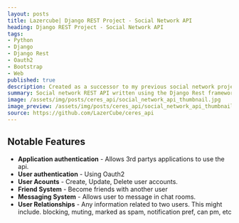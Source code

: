 ```yaml
---
layout: posts
title: Lazercube| Django REST Project - Social Network API
heading: Django REST Project - Social Network API 
tags:
- Python
- Django
- Django Rest
- Oauth2
- Bootstrap
- Web
published: true
description: Created as a successor to my previous social network project with the aim of learning more about Rest API’s and their various authentication techniques. It was also used to help develop my skills on the front-end by creating a twin project, using originally angular2 and later vue.js, to utilize it.
summary: Social network REST API written using the Django Rest framework.
image: /assets/img/posts/ceres_api/social_network_api_thumbnail.jpg
image_preview: /assets/img/posts/ceres_api/social_network_api_thumbnail_preview.jpg
source: https://github.com/LazerCube/ceres_api
---
```


## Notable Features

- **Application authentication** - Allows 3rd partys applications to use the api.
- **User authentication** - Using Oauth2
- **User Acounts** - Create, Update, Delete user accounts.
- **Friend System** - Become friends with another user
- **Messaging System** - Allows user to message in chat rooms.
- **User Relationships** - Any information related to two users. This might include. blocking, muting, marked as spam, notification pref, can pm, etc
